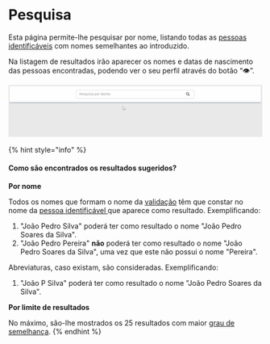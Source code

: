 # Pesquisa

Esta página permite-lhe pesquisar por nome, listando todas as [pessoas identificáveis](../glossario/glossario-aplicacao.md#pessoa-identificavel) com nomes semelhantes ao introduzido.

Na listagem de resultados irão aparecer os nomes e datas de nascimento das pessoas encontradas, podendo ver o seu perfil através do botão “👁”.

![Página de pesquisa](../.gitbook/assets/search.gif)

{% hint style="info" %}
#### Como são encontrados os resultados sugeridos?

**Por nome**

Todos os nomes que formam o nome da [validação](../glossario/glossario-aplicacao.md#validacao) têm que constar no nome da [pessoa identificável ](../glossario/glossario-aplicacao.md#pessoa-identificavel)que aparece como resultado. Exemplificando:

1. "João Pedro Silva" poderá ter como resultado o nome "João Pedro Soares da Silva".
2. "João Pedro Pereira" **não** poderá ter como resultado o nome "João Pedro Soares da Silva", uma vez que este não possui o nome "Pereira".

Abreviaturas, caso existam, são consideradas. Exemplificando:

1. "João P Silva" poderá ter como resultado o nome "João Pedro Soares da Silva".

**Por limite de resultados**

No máximo, são-lhe mostrados os 25 resultados com maior [grau de semelhança](../glossario/glossario-aplicacao.md#grau-de-semelhanca).
{% endhint %}
